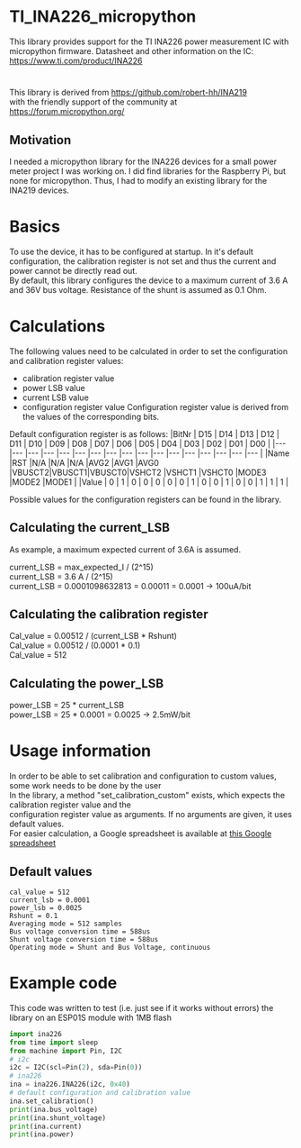 # TI_INA226_micropython

This library provides support for the TI INA226 power measurement IC with micropython firmware.
Datasheet and other information on the IC: https://www.ti.com/product/INA226
#  
This library is derived from https://github.com/robert-hh/INA219 </br>
with the friendly support of the community at https://forum.micropython.org/
## Motivation
I needed a micropython library for the INA226 devices for a small power meter project I was working on. I did find libraries for the 
Raspberry Pi, but none for micropython. Thus, I had to modify an existing library for the INA219 devices.

# Basics

To use the device, it has to be configured at startup. In it's default configuration, the calibration register is not set and 
thus the current and power cannot be directly read out.</br>
By default, this library configures the device to a maximum current of 3.6 A and 36V bus voltage. Resistance of the shunt is assumed as 0.1 Ohm.

# Calculations

The following values need to be calculated in order to set the configuration and calibration register values:
- calibration register value
- power LSB value
- current LSB value
- configuration register value
Configuration register value is derived from the values of the corresponding bits.

Default configuration register is as follows:
|BitNr 	|	D15	|	D14	|	D13	|	D12	|	D11	|	D10	|	D09	|	D08	|	D07	|	D06	|	D05	|	D04	|	D03	|	D02	|	D01	|	D00	|
|---	|---	|---	|---	|---	|---	|---	|---	|---	|---	|---	|---	|---	|---	|---	|---	|---	|
|Name  	|RST	|N/A	|N/A	|N/A	|AVG2	|AVG1	|AVG0	|VBUSCT2|VBUSCT1|VBUSCT0|VSHCT2	|VSHCT1	|VSHCT0	|MODE3	|MODE2	|MODE1	|
|Value 	|	0	|	1	|	0	|	0	|	0	|	0	|	0	|	1	|	0	|	0	|	1	|	0	|	0	|	1	|	1	|	1	|

Possible values for the configuration registers can be found in the library.

## Calculating the current_LSB
As example, a maximum expected current of 3.6A is assumed.

current_LSB = max_expected_I / (2^15)</br>
current_LSB = 3.6 A / (2^15)</br>
current_LSB = 0.0001098632813 = 0.00011 = 0.0001 -> 100uA/bit</br>

## Calculating the calibration register

Cal_value = 0.00512 / (current_LSB * Rshunt)</br>
Cal_value = 0.00512 / (0.0001 * 0.1)</br>
Cal_value = 512</br>

## Calculating the power_LSB

power_LSB = 25 * current_LSB</br>
power_LSB = 25 * 0.0001 = 0.0025 -> 2.5mW/bit</br>

# Usage information
In order to be able to set calibration and configuration to custom values, some work needs to be done by the user</br>
In the library, a method "set_calibration_custom" exists, which expects the calibration register value and the </br>
configuration register value as arguments. If no arguments are given, it uses default values.</br>
For easier calculation, a Google spreadsheet is available at [this Google spreadsheet](https://docs.google.com/spreadsheets/d/18fAr1kHwlnhD122Fn4QPPonJV-h0LQRIFyc0agLmmvI/edit?usp=sharing "INA226 Google Spreadsheet")

## Default values
`cal_value = 512`</br>
`current_lsb = 0.0001`</br>
`power_lsb = 0.0025`</br>
`Rshunt = 0.1`</br>
`Averaging mode = 512 samples`</br>
`Bus voltage conversion time = 588us`</br>
`Shunt voltage conversion time = 588us`</br>
`Operating mode = Shunt and Bus Voltage, continuous`</br>

# Example code
This code was written to test (i.e. just see if it works without errors) the library on an ESP01S module with 1MB flash

```python
import ina226
from time import sleep
from machine import Pin, I2C
# i2c
i2c = I2C(scl=Pin(2), sda=Pin(0))
# ina226
ina = ina226.INA226(i2c, 0x40)
# default configuration and calibration value
ina.set_calibration()
print(ina.bus_voltage)
print(ina.shunt_voltage)
print(ina.current)
print(ina.power)
```

